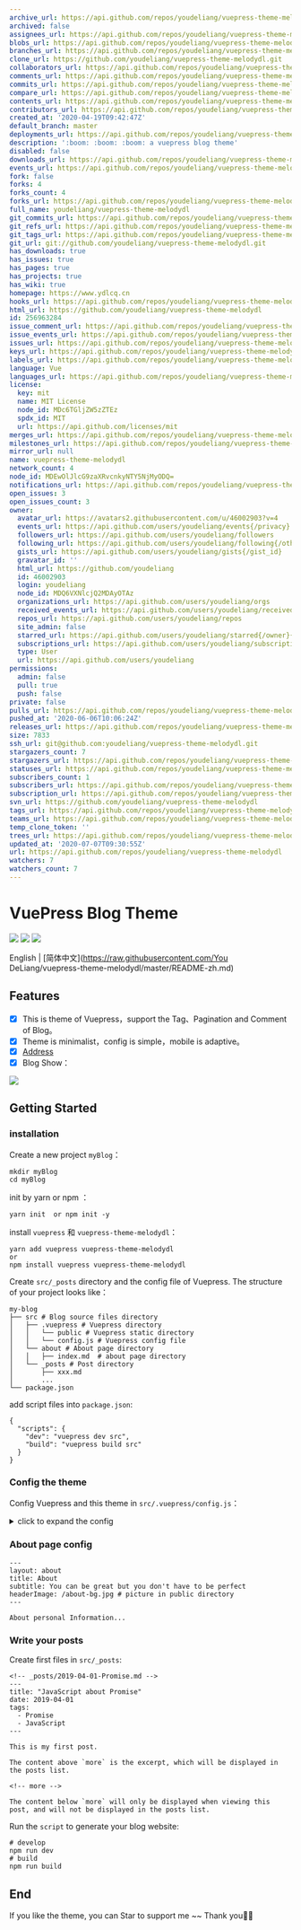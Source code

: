```yaml
---
archive_url: https://api.github.com/repos/youdeliang/vuepress-theme-melodydl/{archive_format}{/ref}
archived: false
assignees_url: https://api.github.com/repos/youdeliang/vuepress-theme-melodydl/assignees{/user}
blobs_url: https://api.github.com/repos/youdeliang/vuepress-theme-melodydl/git/blobs{/sha}
branches_url: https://api.github.com/repos/youdeliang/vuepress-theme-melodydl/branches{/branch}
clone_url: https://github.com/youdeliang/vuepress-theme-melodydl.git
collaborators_url: https://api.github.com/repos/youdeliang/vuepress-theme-melodydl/collaborators{/collaborator}
comments_url: https://api.github.com/repos/youdeliang/vuepress-theme-melodydl/comments{/number}
commits_url: https://api.github.com/repos/youdeliang/vuepress-theme-melodydl/commits{/sha}
compare_url: https://api.github.com/repos/youdeliang/vuepress-theme-melodydl/compare/{base}...{head}
contents_url: https://api.github.com/repos/youdeliang/vuepress-theme-melodydl/contents/{+path}
contributors_url: https://api.github.com/repos/youdeliang/vuepress-theme-melodydl/contributors
created_at: '2020-04-19T09:42:47Z'
default_branch: master
deployments_url: https://api.github.com/repos/youdeliang/vuepress-theme-melodydl/deployments
description: ':boom: :boom: :boom: a vuepress blog theme'
disabled: false
downloads_url: https://api.github.com/repos/youdeliang/vuepress-theme-melodydl/downloads
events_url: https://api.github.com/repos/youdeliang/vuepress-theme-melodydl/events
fork: false
forks: 4
forks_count: 4
forks_url: https://api.github.com/repos/youdeliang/vuepress-theme-melodydl/forks
full_name: youdeliang/vuepress-theme-melodydl
git_commits_url: https://api.github.com/repos/youdeliang/vuepress-theme-melodydl/git/commits{/sha}
git_refs_url: https://api.github.com/repos/youdeliang/vuepress-theme-melodydl/git/refs{/sha}
git_tags_url: https://api.github.com/repos/youdeliang/vuepress-theme-melodydl/git/tags{/sha}
git_url: git://github.com/youdeliang/vuepress-theme-melodydl.git
has_downloads: true
has_issues: true
has_pages: true
has_projects: true
has_wiki: true
homepage: https://www.ydlcq.cn
hooks_url: https://api.github.com/repos/youdeliang/vuepress-theme-melodydl/hooks
html_url: https://github.com/youdeliang/vuepress-theme-melodydl
id: 256963284
issue_comment_url: https://api.github.com/repos/youdeliang/vuepress-theme-melodydl/issues/comments{/number}
issue_events_url: https://api.github.com/repos/youdeliang/vuepress-theme-melodydl/issues/events{/number}
issues_url: https://api.github.com/repos/youdeliang/vuepress-theme-melodydl/issues{/number}
keys_url: https://api.github.com/repos/youdeliang/vuepress-theme-melodydl/keys{/key_id}
labels_url: https://api.github.com/repos/youdeliang/vuepress-theme-melodydl/labels{/name}
language: Vue
languages_url: https://api.github.com/repos/youdeliang/vuepress-theme-melodydl/languages
license:
  key: mit
  name: MIT License
  node_id: MDc6TGljZW5zZTEz
  spdx_id: MIT
  url: https://api.github.com/licenses/mit
merges_url: https://api.github.com/repos/youdeliang/vuepress-theme-melodydl/merges
milestones_url: https://api.github.com/repos/youdeliang/vuepress-theme-melodydl/milestones{/number}
mirror_url: null
name: vuepress-theme-melodydl
network_count: 4
node_id: MDEwOlJlcG9zaXRvcnkyNTY5NjMyODQ=
notifications_url: https://api.github.com/repos/youdeliang/vuepress-theme-melodydl/notifications{?since,all,participating}
open_issues: 3
open_issues_count: 3
owner:
  avatar_url: https://avatars2.githubusercontent.com/u/46002903?v=4
  events_url: https://api.github.com/users/youdeliang/events{/privacy}
  followers_url: https://api.github.com/users/youdeliang/followers
  following_url: https://api.github.com/users/youdeliang/following{/other_user}
  gists_url: https://api.github.com/users/youdeliang/gists{/gist_id}
  gravatar_id: ''
  html_url: https://github.com/youdeliang
  id: 46002903
  login: youdeliang
  node_id: MDQ6VXNlcjQ2MDAyOTAz
  organizations_url: https://api.github.com/users/youdeliang/orgs
  received_events_url: https://api.github.com/users/youdeliang/received_events
  repos_url: https://api.github.com/users/youdeliang/repos
  site_admin: false
  starred_url: https://api.github.com/users/youdeliang/starred{/owner}{/repo}
  subscriptions_url: https://api.github.com/users/youdeliang/subscriptions
  type: User
  url: https://api.github.com/users/youdeliang
permissions:
  admin: false
  pull: true
  push: false
private: false
pulls_url: https://api.github.com/repos/youdeliang/vuepress-theme-melodydl/pulls{/number}
pushed_at: '2020-06-06T10:06:24Z'
releases_url: https://api.github.com/repos/youdeliang/vuepress-theme-melodydl/releases{/id}
size: 7833
ssh_url: git@github.com:youdeliang/vuepress-theme-melodydl.git
stargazers_count: 7
stargazers_url: https://api.github.com/repos/youdeliang/vuepress-theme-melodydl/stargazers
statuses_url: https://api.github.com/repos/youdeliang/vuepress-theme-melodydl/statuses/{sha}
subscribers_count: 1
subscribers_url: https://api.github.com/repos/youdeliang/vuepress-theme-melodydl/subscribers
subscription_url: https://api.github.com/repos/youdeliang/vuepress-theme-melodydl/subscription
svn_url: https://github.com/youdeliang/vuepress-theme-melodydl
tags_url: https://api.github.com/repos/youdeliang/vuepress-theme-melodydl/tags
teams_url: https://api.github.com/repos/youdeliang/vuepress-theme-melodydl/teams
temp_clone_token: ''
trees_url: https://api.github.com/repos/youdeliang/vuepress-theme-melodydl/git/trees{/sha}
updated_at: '2020-07-07T09:30:55Z'
url: https://api.github.com/repos/youdeliang/vuepress-theme-melodydl
watchers: 7
watchers_count: 7
---
```


# VuePress Blog Theme 

[![](https://img.shields.io/circleci/build/github/youdeliang/vuepress-theme-melodydl)](https://circleci.com/gh/youdeliang/vuepress-theme-melodydl)
[![](https://img.shields.io/npm/v/vuepress-theme-melodydl)](https://www.npmjs.com/package/vuepress-theme-melodydl)
[![](https://img.shields.io/github/license/youdeliang/vuepress-theme-melodydl)](https://github.com/youdeliang/vuepress-theme-melodydl/blob/master/LICENSE)

English | [简体中文](https://raw.githubusercontent.com/You DeLiang/vuepress-theme-melodydl/master/README-zh.md)

## Features
- [x]  This is theme of Vuepress，support the Tag、Pagination and Comment of Blog。
- [x]  Theme is minimalist，config is simple，mobile is adaptive。
- [x] [Address](https://www.ydlcq.cn/)
- [x] Blog Show：

![](https://user-gold-cdn.xitu.io/2020/5/2/171d4a46cd1c4caf?w=599&h=287&f=gif&s=1994152)

## Getting Started

### installation
Create a new project `myBlog`：

```
mkdir myBlog
cd myBlog
```
init by yarn or npm ：

```
yarn init  or npm init -y
```
install `vuepress` 和 `vuepress-theme-melodydl`：

```
yarn add vuepress vuepress-theme-melodydl
or
npm install vuepress vuepress-theme-melodydl
```
Create `src/_posts` directory and the config file of Vuepress. The structure of your project looks like：

```
my-blog
├── src # Blog source files directory
│   ├── .vuepress # Vuepress directory
│   │   └── public # Vuepress static directory
│   │   └── config.js # Vuepress config file
│   └── about # About page directory
│   │   ├── index.md  # about page directory
│   └── _posts # Post directory
│       ├── xxx.md
│       ...
└── package.json
```

add script files into `package.json`:

```
{
  "scripts": {
    "dev": "vuepress dev src",
    "build": "vuepress build src"
  }
}
```

### Config the theme 
Config Vuepress and this theme in `src/.vuepress/config.js`：


<details>
  <summary>click to expand the config</summary>

    module.exports = {
          // Website title
          title: 'Top Blog',
          
          // Description of your website
          description: 'Personal Blog',
          
          // Favicon and others of website
          head: [
            ['link', { rel: 'icon', href: '/favicon.ico' }],
            ['meta', { name: 'viewport', content: 'width=device-width,initial-scale=1,user-scalable=no' }]
          ],
          
          // Theme to use
          theme: 'melodydl',
          
          // Theme config
          themeConfig: {
            title: 'Top Blog',

        // Personal information
        personalInfo: {
        
          // Nikename
          name: 'melodydl',
          
          // Avatar image
          avatar: '/avatar-top.jpeg',
          
          // Background image in header
          headerBackgroundImg: '/avatar-bg.jpeg',
          
          // Introduction of yourself (HTML supported)
          description: 'In me the tiger sniffs the rose,
          
          // Email
          email: 'facecode@foxmail.com',
          
          // Location
          location: 'Shanghai, China'
        },
        // Header config (Optional)
        nav: [ 
          {text: 'HOME', link: '/' },
          {text: 'ABOUT', link: '/about/'},
          {text: 'TAGS', link: '/tags/'}      
        ],
        
        //  Background image of navbar in public directory 
        header: {
          home: {
            title: 'Top Blog', 
            subtitle: 'Happy Life, slowly meeting', 
            headerImage: '/home-bg.jpeg'
          },
          
          // title and background image about tag in public directory
          tags: {
            title: 'Tags', 
            subtitle: 'It took all my luck to meet you', 
            headerImage: '/tags-bg.jpg'
          },
          
          // background image of Post's navbar
          postHeaderImg: '/post-bg.jpeg',
        },
        
        // Accounts of SNS
        sns: {
          // Jianshu account and link
          "jianshu": { 
            account: "jianshu", 
            link: "https://www.jianshu.com/u/5dddaee8f351", 
          },
          
          // Weibo account and link
          "weibo": { 
            account: "",
            link: ""
          },
          
          // Zhihu account and link
          "zhihu": { 
            account: "zhihu",
            link: "https://www.zhihu.com/people/sheng-tang-de-xing-kong"
          },
          
          // Github account and link
          "github": { 
            account: "github",
            link: "https://github.com/youdeliang"
          }
        },
        // Footer of website config
        footer: {
          // Gitbutton config
          gitbtn: {
            // github repository
            repository: "https://ghbtns.com/github-btn.html?user=youdeliang&repo=vuepress-theme-top&type=star&count=true",
            frameborder: 0,
            scrolling: 0,
            width: "80px",
            height: "20px"
          },
          
          // Add footer content
          custom: `Copyright &copy; Top Blog 2020 <br /> 
            Theme By <a href="https://www.vuepress.cn/" target="_blank">VuePress</a>
            | <a href="https://www.github.com/youdeliang/" target="_blank">youdeliang</a>`
        },
        
        // Pagination config
        pagination: {
          // number of perPage
          perPage: 5,
        },
        
        // Comments config. See the [Posts Comments] section below.
        comments: {    
          owner: 'youdeliang',
          repo: 'vuepress-theme-melodydl',
          clientId: 'dfba8ecad544784fec1f',
          clientSecret: '1358ac11bc8face24f598601991083e27372988d',
          autoCreateIssue: false,
        },
      }
    }
</details>

### About page config

```
---
layout: about 
title: About
subtitle: You can be great but you don't have to be perfect
headerImage: /about-bg.jpg # picture in public directory
---

About personal Information...
```

### Write your posts
Create first files in `src/_posts`:

```
<!-- _posts/2019-04-01-Promise.md -->
---
title: "JavaScript about Promise"
date: 2019-04-01
tags:
  - Promise
  - JavaScript
---

This is my first post.

The content above `more` is the excerpt, which will be displayed in the posts list.

<!-- more -->

The content below `more` will only be displayed when viewing this post, and will not be displayed in the posts list.

```

Run the `script` to generate your blog website:

```
# develop
npm run dev
# build
npm run build
```

## End
If you like the theme, you can Star to support me ~~ Thank you🙏🙏

